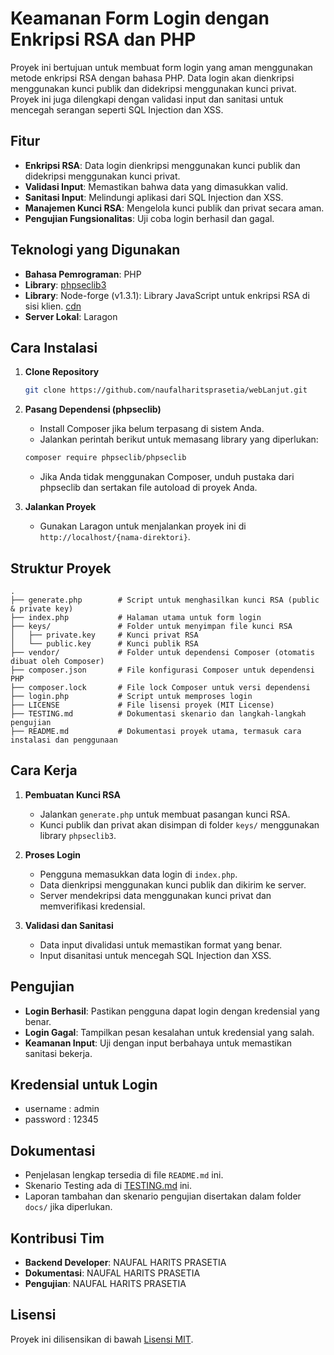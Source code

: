 # Keamanan Form Login dengan Enkripsi RSA dan PHP

Proyek ini bertujuan untuk membuat form login yang aman menggunakan metode enkripsi RSA dengan bahasa PHP. Data login akan dienkripsi menggunakan kunci publik dan didekripsi menggunakan kunci privat. Proyek ini juga dilengkapi dengan validasi input dan sanitasi untuk mencegah serangan seperti SQL Injection dan XSS.

## Fitur
- **Enkripsi RSA**: Data login dienkripsi menggunakan kunci publik dan didekripsi menggunakan kunci privat.
- **Validasi Input**: Memastikan bahwa data yang dimasukkan valid.
- **Sanitasi Input**: Melindungi aplikasi dari SQL Injection dan XSS.
- **Manajemen Kunci RSA**: Mengelola kunci publik dan privat secara aman.
- **Pengujian Fungsionalitas**: Uji coba login berhasil dan gagal.

## Teknologi yang Digunakan
- **Bahasa Pemrograman**: PHP
- **Library**: [phpseclib3](https://github.com/phpseclib/phpseclib) 
- **Library**: Node-forge (v1.3.1): Library JavaScript untuk enkripsi RSA di sisi klien. [cdn](https://cdn.jsdelivr.net/npm/node-forge@1.3.1/dist/forge.min.js) 
- **Server Lokal**: Laragon

## Cara Instalasi
1. **Clone Repository**
   ```bash
   git clone https://github.com/naufalharitsprasetia/webLanjut.git
   ```

2. **Pasang Dependensi (phpseclib)**
   - Install Composer jika belum terpasang di sistem Anda.
   - Jalankan perintah berikut untuk memasang library yang diperlukan:

   ```bash
   composer require phpseclib/phpseclib
   ```
   - Jika Anda tidak menggunakan Composer, unduh pustaka dari phpseclib dan sertakan file autoload di proyek Anda.

3. **Jalankan Proyek**
   - Gunakan Laragon untuk menjalankan proyek ini di `http://localhost/{nama-direktori}`.

## Struktur Proyek
```plaintext
.
├── generate.php        # Script untuk menghasilkan kunci RSA (public & private key)
├── index.php           # Halaman utama untuk form login
├── keys/               # Folder untuk menyimpan file kunci RSA
│   ├── private.key     # Kunci privat RSA
│   └── public.key      # Kunci publik RSA
├── vendor/             # Folder untuk dependensi Composer (otomatis dibuat oleh Composer)
├── composer.json       # File konfigurasi Composer untuk dependensi PHP
├── composer.lock       # File lock Composer untuk versi dependensi
├── login.php           # Script untuk memproses login
├── LICENSE             # File lisensi proyek (MIT License)
├── TESTING.md          # Dokumentasi skenario dan langkah-langkah pengujian
├── README.md           # Dokumentasi proyek utama, termasuk cara instalasi dan penggunaan
```

## Cara Kerja
1. **Pembuatan Kunci RSA**
   - Jalankan `generate.php` untuk membuat pasangan kunci RSA.
   - Kunci publik dan privat akan disimpan di folder `keys/` menggunakan library `phpseclib3`.

2. **Proses Login**
   - Pengguna memasukkan data login di `index.php`.
   - Data dienkripsi menggunakan kunci publik dan dikirim ke server.
   - Server mendekripsi data menggunakan kunci privat dan memverifikasi kredensial.

3. **Validasi dan Sanitasi**
   - Data input divalidasi untuk memastikan format yang benar.
   - Input disanitasi untuk mencegah SQL Injection dan XSS.

## Pengujian
- **Login Berhasil**: Pastikan pengguna dapat login dengan kredensial yang benar.
- **Login Gagal**: Tampilkan pesan kesalahan untuk kredensial yang salah.
- **Keamanan Input**: Uji dengan input berbahaya untuk memastikan sanitasi bekerja.

## Kredensial untuk Login 
- username : admin 
- password : 12345

## Dokumentasi
- Penjelasan lengkap tersedia di file `README.md` ini.
- Skenario Testing ada di [TESTING.md](TESTING.md) ini.
- Laporan tambahan dan skenario pengujian disertakan dalam folder `docs/` jika diperlukan.

## Kontribusi Tim
- **Backend Developer**: NAUFAL HARITS PRASETIA
- **Dokumentasi**: NAUFAL HARITS PRASETIA
- **Pengujian**: NAUFAL HARITS PRASETIA

## Lisensi
Proyek ini dilisensikan di bawah [Lisensi MIT](../LICENSE).

